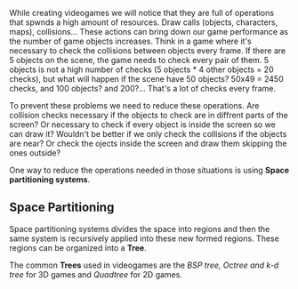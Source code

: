 While creating videogames we will notice that they are full of operations that spwnds a high amount of resources. Draw calls (objects, characters, maps), collisions... These actions can bring down our game performance as the number of game objects increases.
Think in a game where it's necessary to check the collisions between objects every frame. If there are 5 objects on the scene, the game needs to check every pair of them. 5 objects is not a high number of checks (5 objects * 4 other objects = 20 checks), but what will happen if the scene have 50 objects? 50x49 = 2450 checks, and 100 objects? and 200?... That's a lot of checks every frame.

To prevent these problems we need to reduce these operations. Are collision checks necessary if the objects to check are in diffrent parts of the screen? Or necessary to check if every object is inside the screen so we can draw it? Wouldn't be better if we only check the collisions if the objects are near? Or check the ojects inside the screen and draw them skipping the ones outside?

One way to reduce the operations needed in those situations is using **Space partitioning systems**.

## [](#header-2)Space Partitioning

Space partitioning systems divides the space into regions and then the same system is recursively applied into these new formed regions. These regions can be organized into a **Tree**.

The common **Trees** used in videogames are the *BSP tree, Octree and k-d tree* for 3D games and *Quadtree* for 2D games.

